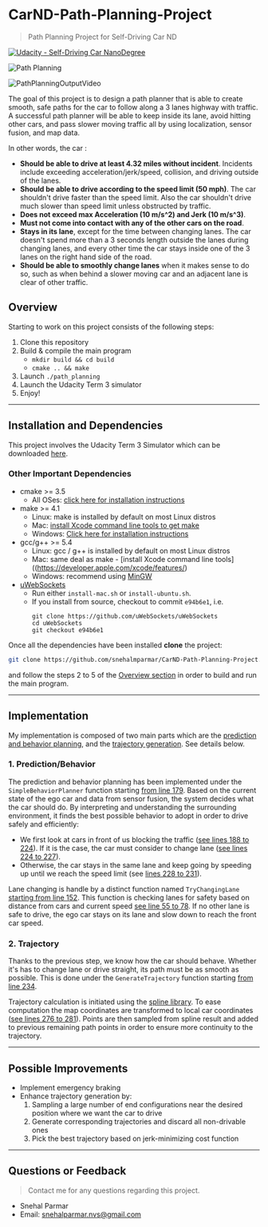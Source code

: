 # CarND-Path-Planning-Project

> Path Planning Project for Self-Driving Car ND

[![Udacity - Self-Driving Car NanoDegree](https://s3.amazonaws.com/udacity-sdc/github/shield-carnd.svg)](http://www.udacity.com/drive)

![Path Planning](https://user-images.githubusercontent.com/4352286/44061856-0c255b1c-9f28-11e8-9b5a-0857b05d6da3.png)

![PathPlanningOutputVideo](https://github.com/snehalmparmar/CarND-Path-Planning-Project/blob/master/src/video_output/2019-12-28-21-33-56.gif)

The goal of this project is to design a path planner that is able to create smooth, safe paths for the car to follow along a 3 lanes highway with traffic. A successful path planner will be able to keep inside its lane, avoid hitting other cars, and pass slower moving traffic all by using localization, sensor fusion, and map data.

In other words, the car :

- **Should be able to drive at least 4.32 miles without incident**. Incidents include exceeding acceleration/jerk/speed, collision, and driving outside of the lanes.
- **Should be able to drive according to the speed limit (50 mph)**. The car shouldn't drive faster than the speed limit. Also the car shouldn't drive much slower than speed limit unless obstructed by traffic.
- **Does not exceed max Acceleration (10 m/s^2) and Jerk (10 m/s^3)**.
- **Must not come into contact with any of the other cars on the road**.
- **Stays in its lane**, except for the time between changing lanes. The car doesn't spend more than a 3 seconds length outside the lanes during changing lanes, and every other time the car stays inside one of the 3 lanes on the right hand side of the road.
- **Should be able to smoothly change lanes** when it makes sense to do so, such as when behind a slower moving car and an adjacent lane is clear of other traffic.

## Overview
Starting to work on this project consists of the following steps:

1. Clone this repository
2. Build & compile the main program 
    - `mkdir build && cd build`
    - `cmake .. && make`
3. Launch `./path_planning`
4. Launch the Udacity Term 3 simulator
5. Enjoy!

---

## Installation and Dependencies

This project involves the Udacity Term 3 Simulator which can be downloaded [here](https://github.com/udacity/self-driving-car-sim/releases/tag/T3_v1.2).

### Other Important Dependencies

* cmake >= 3.5
  * All OSes: [click here for installation instructions](https://cmake.org/install/)
* make >= 4.1
  * Linux: make is installed by default on most Linux distros
  * Mac: [install Xcode command line tools to get make](https://developer.apple.com/xcode/features/)
  * Windows: [Click here for installation instructions](http://gnuwin32.sourceforge.net/packages/make.htm)
* gcc/g++ >= 5.4
  * Linux: gcc / g++ is installed by default on most Linux distros
  * Mac: same deal as make - [install Xcode command line tools]((https://developer.apple.com/xcode/features/)
  * Windows: recommend using [MinGW](http://www.mingw.org/)
* [uWebSockets](https://github.com/uWebSockets/uWebSockets)
  * Run either `install-mac.sh` or `install-ubuntu.sh`.
  * If you install from source, checkout to commit `e94b6e1`, i.e.
    ```
    git clone https://github.com/uWebSockets/uWebSockets 
    cd uWebSockets
    git checkout e94b6e1
    ```
    
Once all the dependencies have been installed **clone** the project:

```sh
git clone https://github.com/snehalmparmar/CarND-Path-Planning-Project.git
```

and follow the steps 2 to 5 of the [Overview section](#overview) in order to build and run the main program.

---

## Implementation

My implementation is composed of two main parts which are the [prediction and behavior planning](https://github.com/snehalmparmar/CarND-Path-Planning-Project/blob/master/src/main.cpp#L404), and the [trajectory generation](https://github.com/snehalmparmar/CarND-Path-Planning-Project/blob/master/src/main.cppL407). See details below. 

### 1. Prediction/Behavior

The prediction and behavior planning has been implemented under the `SimpleBehaviorPlanner` function starting [from line 179](https://github.com/snehalmparmar/CarND-Path-Planning-Project/blob/master/src/main.cpp#179). Based on the current state of the ego car and data from sensor fusion, the system decides what the car should do. By interpreting and understanding the surrounding environment, it finds the best possible behavior to adopt in order to drive safely and efficiently:

- We first look at cars in front of us blocking the traffic ([see lines 188 to 224](https://github.com/snehalmparmar/CarND-Path-Planning-Project/blob/master/src/main.cpp#L188)). If it is the case, the car must consider to change lane ([see lines 224 to 227](https://github.com/snehalmparmar/CarND-Path-Planning-Project/blob/master/src/main.cpp#L224)). 
- Otherwise, the car stays in the same lane and keep going by speeding up until we reach the speed limit (see [lines 228 to 231](https://github.com/snehalmparmar/CarND-Path-Planning-Project/blob/master/src/main.cpp#L228)).

Lane changing is handle by a distinct function named `TryChangingLane` [starting from line 152](https://github.com/snehalmparmar/CarND-Path-Planning-Project/blob/master/src/main.cpp#L152). This function is checking lanes for safety based on distance from cars and current speed [see line 55 to 78](https://github.com/snehalmparmar/CarND-Path-Planning-Project/blob/master/src/main.cpp#L55). If no other lane is safe to drive, the ego car stays on its lane and slow down to reach the front car speed. 

### 2. Trajectory

Thanks to the previous step, we know how the car should behave. Whether it's has to change lane or drive straight, its path must be as smooth as possible. This is done under the `GenerateTrajectory` function starting [from line 234](https://github.com/snehalmparmar/CarND-Path-Planning-Project/blob/master/src/main.cpp#L234). 

Trajectory calculation is initiated using the [spline library](http://kluge.in-chemnitz.de/opensource/spline/). To ease computation the map coordinates are transformed to local car coordinates ([see lines 276 to 281](https://github.com/snehalmparmar/CarND-Path-Planning-Project/blob/master/src/main.cpp#L276)). Points are then sampled from spline result and added to previous remaining path points in order to ensure more continuity to the trajectory.

---

## Possible Improvements

- Implement emergency braking
- Enhance trajectory generation by:
    1. Sampling a large number of end configurations near the desired position where we want the car to drive
    2. Generate corresponding trajectories and discard all non-drivable ones
    3. Pick the best trajectory based on jerk-minimizing cost function

---

## Questions or Feedback

> Contact me for any questions regarding this project.

* Snehal Parmar
* Email: [snehalparmar.nvs@gmail.com](mailto:snehalparmar.nvs@gmail.com)